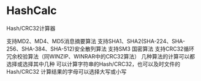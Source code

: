 # HashCalc
Hash/CRC32计算器

支持MD2、MD4、MD5消息摘要算法
支持SHA1、SHA2(SHA-224、SHA-256、SHA-384、SHA-512)安全散列算法
支持SM3 国密算法
支持CRC32循环冗余校验算法（同WINZIP、WINRAR中的CRC32算法）
几种算法的计算可以都选择或选择其中几种
可以计算字符串的Hash/CRC32，也可以及时文件的Hash/CRC32
计算结果的字母可以选择大写或小写